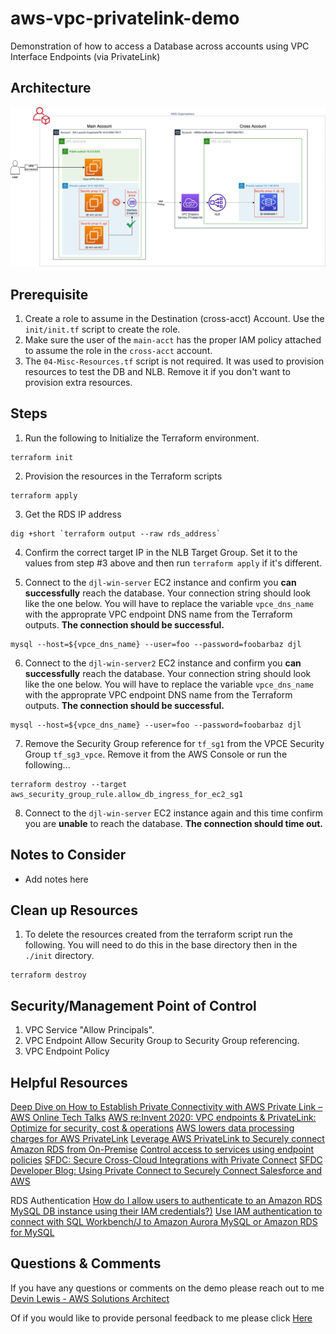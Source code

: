 # aws-vpc-privatelink-demo
Demonstration of how to access a Database across accounts using VPC Interface Endpoints (via PrivateLink)

## Architecture
![alt text](https://github.com/gravelgrinder/aws-vpc-privatelink-demo/blob/main/architecture-diagram.png?raw=true)

## Prerequisite
1. Create a role to assume in the Destination (cross-acct) Account.  Use the `init/init.tf` script to create the role.
2. Make sure the user of the `main-acct` has the proper IAM policy attached to assume the role in the `cross-acct` account.
3. The `04-Misc-Resources.tf` script is not required.  It was used to provision resources to test the DB and NLB.  Remove it if you don't want to provision extra resources.

## Steps
1. Run the following to Initialize the Terraform environment.

```
terraform init
```

2. Provision the resources in the Terraform scripts

```
terraform apply
```

3. Get the RDS IP address
```
dig +short `terraform output --raw rds_address`
```

4. Confirm the correct target IP in the NLB Target Group.  Set it to the values from step #3 above and then run `terraform apply` if it's different.

5. Connect to the `djl-win-server` EC2 instance and confirm you __**can successfully**__ reach the database.  Your connection string should look like the one below.  You will have to replace the variable `vpce_dns_name` with the approprate VPC endpoint DNS name from the Terraform outputs.  __The connection should be successful.__
```
mysql --host=${vpce_dns_name} --user=foo --password=foobarbaz djl
```

6. Connect to the `djl-win-server2` EC2 instance and confirm you __**can successfully**__ reach the database.  Your connection string should look like the one below.  You will have to replace the variable `vpce_dns_name` with the approprate VPC endpoint DNS name from the Terraform outputs.  __The connection should be successful.__
```
mysql --host=${vpce_dns_name} --user=foo --password=foobarbaz djl
``` 

7. Remove the Security Group reference for `tf_sg1` from the VPCE Security Group `tf_sg3_vpce`.  Remove it from the AWS Console or run the following...
```
terraform destroy --target aws_security_group_rule.allow_db_ingress_for_ec2_sg1
```

8. Connect to the `djl-win-server` EC2 instance again and this time confirm you are __**unable**__ to reach the database.  __**The connection should time out.**__

## Notes to Consider
* Add notes here

## Clean up Resources
1. To delete the resources created from the terraform script run the following.  You will need to do this in the base directory then in the `./init` directory.
```
terraform destroy
```


## Security/Management Point of Control
1. VPC Service "Allow Principals".
2. VPC Endpoint Allow Security Group to Security Group referencing.
3. VPC Endpoint Policy

## Helpful Resources
[Deep Dive on How to Establish Private Connectivity with AWS Private Link – AWS Online Tech Talks](https://www.youtube.com/watch?v=weN2sCKFquA)
[AWS re:Invent 2020: VPC endpoints & PrivateLink: Optimize for security, cost & operations](https://www.youtube.com/watch?v=LNf8jjBt72Y&list=PL2yQDdvlhXf-0zqlk2CIWszLXvyxL6sHi)
[AWS lowers data processing charges for AWS PrivateLink](https://aws.amazon.com/about-aws/whats-new/2021/07/aws-lowers-data-processing-charges-aws-privatelink/)
[Leverage AWS PrivateLink to Securely connect Amazon RDS from On-Premise](https://someshsrivastava1983.medium.com/leverage-aws-privatelink-to-securely-connect-amazon-rds-from-on-premise-9bf4bd3184b3)
[Control access to services using endpoint policies](https://docs.aws.amazon.com/vpc/latest/privatelink/vpc-endpoints-access.html)
[SFDC: Secure Cross-Cloud Integrations with Private Connect](https://help.salesforce.com/s/articleView?id=sf.private_connect_overview.htm&type=5)
[SFDC Developer Blog: Using Private Connect to Securely Connect Salesforce and AWS](https://developer.salesforce.com/blogs/2020/10/using-private-connect-to-securely-connect-data-between-salesforce-and-aws)

RDS Authentication
[How do I allow users to authenticate to an Amazon RDS MySQL DB instance using their IAM credentials?)](https://aws.amazon.com/premiumsupport/knowledge-center/users-connect-rds-iam/)
[Use IAM authentication to connect with SQL Workbench/J to Amazon Aurora MySQL or Amazon RDS for MySQL](https://aws.amazon.com/blogs/database/use-iam-authentication-to-connect-with-sql-workbenchj-to-amazon-aurora-mysql-or-amazon-rds-for-mysql/)



## Questions & Comments
If you have any questions or comments on the demo please reach out to me [Devin Lewis - AWS Solutions Architect](mailto:lwdvin@amazon.com?subject=AWS%2FTerraform%20FMS%20VPC%20PrivateLink%20Demo%20%28aws-vpc-privatelink-demo%29)

Of if you would like to provide personal feedback to me please click [Here](https://feedback.aws.amazon.com/?ea=lwdvin&fn=Devin&ln=Lewis)
